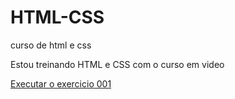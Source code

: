 # HTML-CSS
 curso de html e css

Estou treinando HTML e CSS com o curso em video

<a href="https://rian0701.github.io/HTML-CSS/EXERCICIOS/ex001/">Executar o exercicio 001</a>